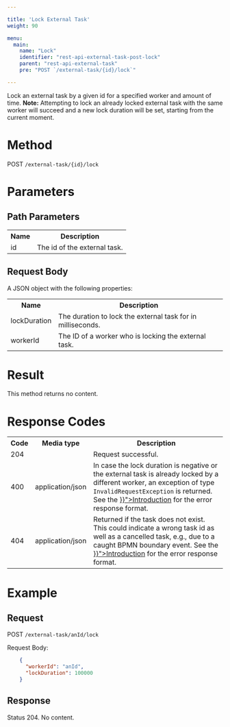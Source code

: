 ```yaml
---

title: 'Lock External Task'
weight: 90

menu:
  main:
    name: "Lock"
    identifier: "rest-api-external-task-post-lock"
    parent: "rest-api-external-task"
    pre: "POST `/external-task/{id}/lock`"

---
```


Lock an external task by a given id for a specified worker and amount of time.
**Note:** Attempting to lock an already locked external task with the same worker
will succeed and a new lock duration will be set, starting from the current moment.

# Method

POST `/external-task/{id}/lock`


# Parameters

## Path Parameters

<table class="table table-striped">
  <tr>
    <th>Name</th>
    <th>Description</th>
  </tr>
  <tr>
    <td>id</td>
    <td>The id of the external task.</td>
  </tr>
</table>

## Request Body

A JSON object with the following properties:

<table class="table table-striped">
  <tr>
    <th>Name</th>
    <th>Description</th>
  </tr>
  <tr>
    <td>lockDuration</td>
    <td>The duration to lock the external task for in milliseconds.</td>
  </tr>
  <tr>
    <td>workerId</td>
    <td>The ID of a worker who is locking the external task.</td>
  </tr>
</table>


# Result

This method returns no content.


# Response Codes

<table class="table table-striped">
  <tr>
    <th>Code</th>
    <th>Media type</th>
    <th>Description</th>
  </tr>
  <tr>
    <td>204</td>
    <td></td>
    <td>Request successful.</td>
  </tr>
  <tr>
   <td>400</td>
   <td>application/json</td>
   <td>In case the lock duration is negative or the external task is already locked by
       a different worker, an exception of type <code>InvalidRequestException</code> is 
       returned. See the <a href="{{< ref "/reference/rest/overview/_index.md#error-handling" >}}">Introduction</a> 
       for the error response format.</td>
  </tr>
  <tr>
    <td>404</td>
    <td>application/json</td>
    <td>Returned if the task does not exist. This could indicate a wrong task id as well 
    as a cancelled task, e.g., due to a caught BPMN boundary event. See the 
    <a href="{{< ref "/reference/rest/overview/_index.md#error-handling" >}}">Introduction</a> 
    for the error response format.</td>
  </tr>
</table>

# Example

## Request

POST `/external-task/anId/lock`

Request Body:

```json
    {
      "workerId": "anId",
      "lockDuration": 100000
    }
```

## Response

Status 204. No content.
